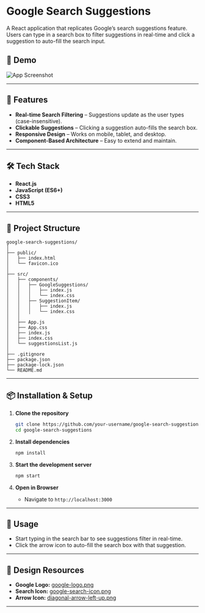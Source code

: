 # Google Search Suggestions

A React application that replicates Google’s search suggestions feature.
Users can type in a search box to filter suggestions in real-time and click a suggestion to auto-fill the search input.

## 📸 Demo

![App Screenshot](https://assets.ccbp.in/frontend/content/react-js/google-search-suggestions-output.gif)

---

## 🚀 Features

* **Real-time Search Filtering** – Suggestions update as the user types (case-insensitive).
* **Clickable Suggestions** – Clicking a suggestion auto-fills the search box.
* **Responsive Design** – Works on mobile, tablet, and desktop.
* **Component-Based Architecture** – Easy to extend and maintain.

---

## 🛠️ Tech Stack

* **React.js**
* **JavaScript (ES6+)**
* **CSS3**
* **HTML5**

---

## 📂 Project Structure

```
google-search-suggestions/
│
├── public/
│   ├── index.html
│   └── favicon.ico
│
├── src/
│   ├── components/
│   │   ├── GoogleSuggestions/
│   │   │   ├── index.js
│   │   │   └── index.css
│   │   ├── SuggestionItem/
│   │   │   ├── index.js
│   │   │   └── index.css
│   │
│   ├── App.js
│   ├── App.css
│   ├── index.js
│   ├── index.css
│   └── suggestionsList.js
│
├── .gitignore
├── package.json
├── package-lock.json
└── README.md
```

---

## 📦 Installation & Setup

1. **Clone the repository**

   ```bash
   git clone https://github.com/your-username/google-search-suggestions.git
   cd google-search-suggestions
   ```

2. **Install dependencies**

   ```bash
   npm install
   ```

3. **Start the development server**

   ```bash
   npm start
   ```

4. **Open in Browser**

   * Navigate to `http://localhost:3000`

---

## 📜 Usage

* Start typing in the search bar to see suggestions filter in real-time.
* Click the arrow icon to auto-fill the search box with that suggestion.

---

## 🎨 Design Resources

* **Google Logo:** [google-logo.png](https://assets.ccbp.in/frontend/react-js/google-logo.png)
* **Search Icon:** [google-search-icon.png](https://assets.ccbp.in/frontend/react-js/google-search-icon.png)
* **Arrow Icon:** [diagonal-arrow-left-up.png](https://assets.ccbp.in/frontend/react-js/diagonal-arrow-left-up.png)

---


